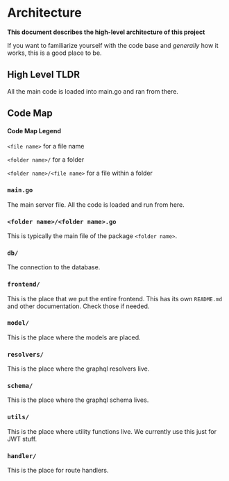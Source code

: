 # Architecture
**This document describes the high-level architecture of this project**

If you want to familiarize yourself with the code base and *generally* how it works, this is a good place to be.

## High Level TLDR

All the main code is loaded into main.go and ran from there.

## Code Map

#### Code Map Legend

`<file name>` for a file name

`<folder name>/` for a folder

`<folder name>/<file name>` for a file within a folder

### `main.go`

The main server file. All the code is loaded and run from here.

### `<folder name>/<folder name>.go`

This is typically the main file of the package `<folder name>`.

### `db/`

The connection to the database. 

### `frontend/`

This is the place that we put the entire frontend. This has its own `README.md` and other documentation. Check those if needed.

### `model/`

This is the place where the models are placed.

### `resolvers/`

This is the place where the graphql resolvers live.

### `schema/`

This is the place where the graphql schema lives.

### `utils/`

This is the place where utility functions live. We currently use this just for JWT stuff.

### `handler/`

This is the place for route handlers.

